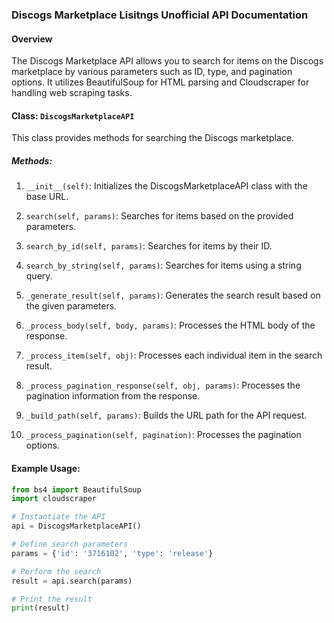 ### Discogs Marketplace Lisitngs Unofficial API Documentation

#### Overview
The Discogs Marketplace API allows you to search for items on the Discogs marketplace by various parameters such as ID, type, and pagination options. It utilizes BeautifulSoup for HTML parsing and Cloudscraper for handling web scraping tasks.

#### Class: `DiscogsMarketplaceAPI`
This class provides methods for searching the Discogs marketplace.

##### Methods:

1. `__init__(self)`: Initializes the DiscogsMarketplaceAPI class with the base URL.

2. `search(self, params)`: Searches for items based on the provided parameters.

3. `search_by_id(self, params)`: Searches for items by their ID.

4. `search_by_string(self, params)`: Searches for items using a string query.

5. `_generate_result(self, params)`: Generates the search result based on the given parameters.

6. `_process_body(self, body, params)`: Processes the HTML body of the response.

7. `_process_item(self, obj)`: Processes each individual item in the search result.

8. `_process_pagination_response(self, obj, params)`: Processes the pagination information from the response.

9. `_build_path(self, params)`: Builds the URL path for the API request.

10. `_process_pagination(self, pagination)`: Processes the pagination options.

#### Example Usage:

```python
from bs4 import BeautifulSoup
import cloudscraper

# Instantiate the API
api = DiscogsMarketplaceAPI()

# Define search parameters
params = {'id': '3716102', 'type': 'release'}

# Perform the search
result = api.search(params)

# Print the result
print(result)
